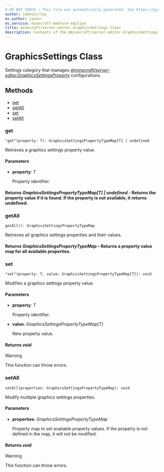 ```yaml
---
# DO NOT TOUCH — This file was automatically generated. See https://github.com/mojang/minecraftapidocsgenerator to modify descriptions, examples, etc.
author: jakeshirley
ms.author: jashir
ms.service: minecraft-bedrock-edition
title: minecraft/server-editor.GraphicsSettings Class
description: Contents of the @minecraft/server-editor.GraphicsSettings class.
---
```

# GraphicsSettings Class

Settings category that manages [*@minecraft/server-editor.GraphicsSettingsProperty*](../../minecraft/server-editor/GraphicsSettingsProperty.md) configurations.

## Methods
- [get](#get)
- [getAll](#getall)
- [set](#set)
- [setAll](#setall)

### **get**
`
"get"(property: T): GraphicsSettingsPropertyTypeMap[T] | undefined
`

Retrieves a graphics settings property value.

#### **Parameters**
- **property**: *T*
  
  Property identifier.

#### **Returns** *GraphicsSettingsPropertyTypeMap[T] | undefined* - Returns the property value if it is found. If the property is not available, it returns undefined.

### **getAll**
`
getAll(): GraphicsSettingsPropertyTypeMap
`

Retrieves all graphics settings properties and their values.

#### **Returns** *GraphicsSettingsPropertyTypeMap* - Returns a property value map for all available properties.

### **set**
`
"set"(property: T, value: GraphicsSettingsPropertyTypeMap[T]): void
`

Modifies a graphics settings property value.

#### **Parameters**
- **property**: *T*
  
  Property identifier.
- **value**: *GraphicsSettingsPropertyTypeMap[T]*
  
  New property value.

#### **Returns** *void*

> [!WARNING]
> This function can throw errors.

### **setAll**
`
setAll(properties: GraphicsSettingsPropertyTypeMap): void
`

Modify multiple graphics settings properties.

#### **Parameters**
- **properties**: *GraphicsSettingsPropertyTypeMap*
  
  Property map to set available property values. If the property is not defined in the map, it will not be modified.

#### **Returns** *void*

> [!WARNING]
> This function can throw errors.
